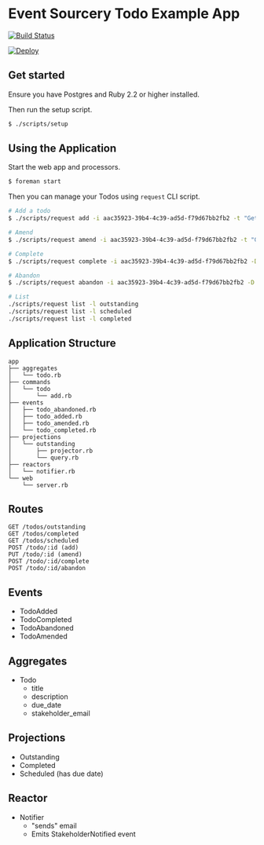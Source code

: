 # Event Sourcery Todo Example App

[![Build Status](https://travis-ci.org/envato/event_sourcery_todo_app.svg?branch=master)](https://travis-ci.org/envato/event_sourcery_todo_app)

[![Deploy](https://www.herokucdn.com/deploy/button.svg)](https://heroku.com/deploy)

## Get started

Ensure you have Postgres and Ruby 2.2 or higher installed.

Then run the setup script.

```sh
$ ./scripts/setup
```

## Using the Application

Start the web app and processors.

```sh
$ foreman start
```

Then you can manage your Todos using `request` CLI script.

```sh
# Add a todo
$ ./scripts/request add -i aac35923-39b4-4c39-ad5d-f79d67bb2fb2 -t "Get to the chopper" -d "It's in the trees" -s dillon@cia.gov -D 2017-01-01

# Amend
$ ./scripts/request amend -i aac35923-39b4-4c39-ad5d-f79d67bb2fb2 -t "Get to the chopper, NOW!"

# Complete
$ ./scripts/request complete -i aac35923-39b4-4c39-ad5d-f79d67bb2fb2 -D 2017-01-01

# Abandon
$ ./scripts/request abandon -i aac35923-39b4-4c39-ad5d-f79d67bb2fb2 -D 2017-01-01

# List
./scripts/request list -l outstanding
./scripts/request list -l scheduled
./scripts/request list -l completed
```

## Application Structure

```
app
├── aggregates
│   └── todo.rb
├── commands
│   └── todo
│       └── add.rb
├── events
│   ├── todo_abandoned.rb
│   ├── todo_added.rb
│   ├── todo_amended.rb
│   └── todo_completed.rb
├── projections
│   └── outstanding
│       ├── projector.rb
│       └── query.rb
├── reactors
│   └── notifier.rb
└── web
    └── server.rb
```

## Routes

```
GET /todos/outstanding
GET /todos/completed
GET /todos/scheduled
POST /todo/:id (add)
PUT /todo/:id (amend)
POST /todo/:id/complete
POST /todo/:id/abandon
```

## Events

- TodoAdded
- TodoCompleted
- TodoAbandoned
- TodoAmended

## Aggregates

- Todo
  - title
  - description
  - due_date
  - stakeholder_email

## Projections

- Outstanding
- Completed
- Scheduled (has due date)

## Reactor

- Notifier
  - "sends" email
  - Emits StakeholderNotified event
